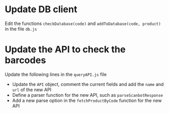 # Update DB client

Edit the functions `checkDatabase(code)` and `addToDatabase(code, product)` in the file `db.js`

# Update the API to check the barcodes

Update the following lines in the `queryAPI.js` file

- Update the `API` object, comment the current fields and add the `name` and `url` of the new API
- Define a parser function for the new API, such as `parseScanbotResponse`
- Add a new parse option in the `fetchProductByCode` function for the new API